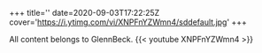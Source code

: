 +++
title=''
date=2020-09-03T17:22:25Z
cover='https://i.ytimg.com/vi/XNPFnYZWmn4/sddefault.jpg'
+++

All content belongs to GlennBeck.
{{< youtube XNPFnYZWmn4 >}}
